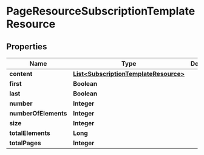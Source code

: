 
# PageResourceSubscriptionTemplateResource

## Properties
Name | Type | Description | Notes
------------ | ------------- | ------------- | -------------
**content** | [**List&lt;SubscriptionTemplateResource&gt;**](SubscriptionTemplateResource.md) |  |  [optional]
**first** | **Boolean** |  |  [optional]
**last** | **Boolean** |  |  [optional]
**number** | **Integer** |  |  [optional]
**numberOfElements** | **Integer** |  |  [optional]
**size** | **Integer** |  |  [optional]
**totalElements** | **Long** |  |  [optional]
**totalPages** | **Integer** |  |  [optional]



